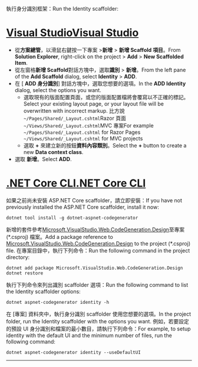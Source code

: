 <span data-ttu-id="93145-101">執行身分識別框架：</span><span class="sxs-lookup"><span data-stu-id="93145-101">Run the Identity scaffolder:</span></span>

# <a name="visual-studiotabvisual-studio"></a>[<span data-ttu-id="93145-102">Visual Studio</span><span class="sxs-lookup"><span data-stu-id="93145-102">Visual Studio</span></span>](#tab/visual-studio)

* <span data-ttu-id="93145-103">從**方案總管**，以滑鼠右鍵按一下專案 >**新增** > **新增 Scaffold 項目**。</span><span class="sxs-lookup"><span data-stu-id="93145-103">From **Solution Explorer**, right-click on the project > **Add** > **New Scaffolded Item**.</span></span>
* <span data-ttu-id="93145-104">從左窗格**新增 Scaffold**對話方塊中，選取**識別** > **新增**。</span><span class="sxs-lookup"><span data-stu-id="93145-104">From the left pane of the **Add Scaffold** dialog, select **Identity** > **ADD**.</span></span>
* <span data-ttu-id="93145-105">在 [ **ADD 身分識別**] 對話方塊中，選取您想要的選項。</span><span class="sxs-lookup"><span data-stu-id="93145-105">In the **ADD Identity** dialog, select the options you want.</span></span>
  * <span data-ttu-id="93145-106">選取現有的版面配置頁面，或您的版面配置檔將會覆寫以不正確的標記。</span><span class="sxs-lookup"><span data-stu-id="93145-106">Select your existing layout page, or your layout file will be overwritten with incorrect markup.</span></span> <span data-ttu-id="93145-107">比方說`~/Pages/Shared/_Layout.cshtml`Razor 頁面`~/Views/Shared/_Layout.cshtml`MVC 專案</span><span class="sxs-lookup"><span data-stu-id="93145-107">For example `~/Pages/Shared/_Layout.cshtml` for Razor Pages `~/Views/Shared/_Layout.cshtml` for MVC projects</span></span>
  * <span data-ttu-id="93145-108">選取  **+** 來建立新的按鈕**資料內容類別**。</span><span class="sxs-lookup"><span data-stu-id="93145-108">Select the **+** button to create a new **Data context class**.</span></span>
* <span data-ttu-id="93145-109">選取 **新增**。</span><span class="sxs-lookup"><span data-stu-id="93145-109">Select **ADD**.</span></span>

# <a name="net-core-clitabnetcore-cli"></a>[<span data-ttu-id="93145-110">.NET Core CLI</span><span class="sxs-lookup"><span data-stu-id="93145-110">.NET Core CLI</span></span>](#tab/netcore-cli)

<span data-ttu-id="93145-111">如果之前尚未安裝 ASP.NET Core scaffolder，請立即安裝：</span><span class="sxs-lookup"><span data-stu-id="93145-111">If you have not previously installed the ASP.NET Core scaffolder, install it now:</span></span>

```cli
dotnet tool install -g dotnet-aspnet-codegenerator
```

<span data-ttu-id="93145-112">新增的套件參考[Microsoft.VisualStudio.Web.CodeGeneration.Design](https://www.nuget.org/packages/Microsoft.VisualStudio.Web.CodeGeneration.Design/)至專案 (\*.csproj) 檔案。</span><span class="sxs-lookup"><span data-stu-id="93145-112">Add a package reference to [Microsoft.VisualStudio.Web.CodeGeneration.Design](https://www.nuget.org/packages/Microsoft.VisualStudio.Web.CodeGeneration.Design/) to the project (\*.csproj) file.</span></span> <span data-ttu-id="93145-113">在專案目錄中，執行下列命令：</span><span class="sxs-lookup"><span data-stu-id="93145-113">Run the following command in the project directory:</span></span>

```cli
dotnet add package Microsoft.VisualStudio.Web.CodeGeneration.Design
dotnet restore
```

<span data-ttu-id="93145-114">執行下列命令來列出識別 scaffolder 選項：</span><span class="sxs-lookup"><span data-stu-id="93145-114">Run the following command to list the Identity scaffolder options:</span></span>

```cli
dotnet aspnet-codegenerator identity -h
```

<span data-ttu-id="93145-115">在 [專案] 資料夾中，執行身分識別 scaffolder 使用您想要的選項。</span><span class="sxs-lookup"><span data-stu-id="93145-115">In the project folder, run the Identity scaffolder with the options you want.</span></span> <span data-ttu-id="93145-116">例如，若要設定的預設 UI 身分識別和檔案的最小數目，請執行下列命令：</span><span class="sxs-lookup"><span data-stu-id="93145-116">For example, to setup identity with the default UI and the minimum number of files, run the following command:</span></span>

```cli
dotnet aspnet-codegenerator identity --useDefaultUI
```

-------------
